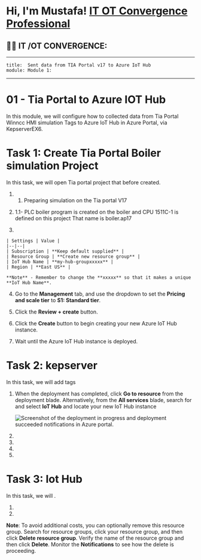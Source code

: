 <h1>Hi, I'm Mustafa! <a href="https://www.linkedin.com/in/mustafa-kayg%C4%B1s%C4%B1z-047755143/">IT OT Convergence Professional</a>
<h2>👨‍💻 IT /OT CONVERGENCE:</h2>

---

    title:  Sent data from TIA Portal v17 to Azure IoT Hub 
    module: Module 1: 
---
# 01 - Tia Portal to Azure IOT Hub

In this module, we will configure how to collected data from Tia Portal Winncc HMI simulation Tags to Azure IoT Hub in Azure Portal, via KepserverEX6.

# Task 1: Create Tia Portal Boiler simulation Project  

In this task, we will open Tia portal project that before created. 

1. 1.	Preparing simulation on the Tia portal V17 

2. 1.1-	PLC boiler program is created on the boiler and CPU 1511C-1 is defined on this project
That name is boiler.ap17
3.

    | Settings | Value |
    |--|--|
    | Subscription | **Keep default supplied** |
    | Resource Group | **Create new resource group** |
    | IoT Hub Name | **my-hub-groupxxxxx** |
    | Region | **East US** |

    **Note** - Remember to change the **xxxxx** so that it makes a unique **IoT Hub Name**.

4. Go to the **Management** tab, and use the dropdown to set the **Pricing and scale tier** to **S1: Standard tier**.

5. Click the **Review + create** button.

6. Click the **Create** button to begin creating your new Azure IoT Hub instance.

7. Wait until the Azure IoT Hub instance is deployed. 

# Task 2: kepserver
In this task, we will add tags 

1. When the deployment has completed, click **Go to resource** from the deployment blade. Alternatively, from the **All services** blade, search for and select **IoT Hub** and locate your new IoT Hub instance

	![Screenshot of the deployment in progress and deployment succeeded notifications in Azure portal.](/images/0.png)

2. 

3. 

4. 

5. 

	

# Task 3: Iot Hub
In this task, we will . 

1. 
2. 

	

**Note**: To avoid additional costs, you can optionally remove this resource group. Search for resource groups, click your resource group, and then click **Delete resource group**. Verify the name of the resource group and then click **Delete**. Monitor the **Notifications** to see how the delete is proceeding.
